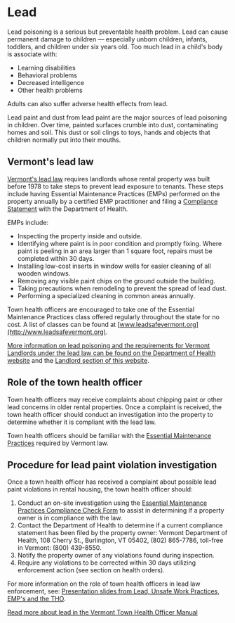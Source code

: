 Lead
====

Lead poisoning is a serious but preventable health problem. Lead can cause permanent damage to children — especially unborn children, infants, toddlers, and children under six years old. Too much lead in a child's body is associate with:

*   Learning disabilities
*   Behavioral problems
*   Decreased intelligence
*   Other health problems

Adults can also suffer adverse health effects from lead.

Lead paint and dust from lead paint are the major sources of lead poisoning in children. Over time, painted surfaces crumble into dust, contaminating homes and soil. This dust or soil clings to toys, hands and objects that children normally put into their mouths.

Vermont's lead law
------------------

[Vermont's lead law](http://www.leg.state.vt.us/statutes/sections.cfm?Title=18&Chapter=038) requires landlords whose rental property was built before 1978 to take steps to prevent lead exposure to tenants. These steps include having Essential Maintenance Practices (EMPs) performed on the property annually by a certified EMP practitioner and filing a [Compliance Statement](http://healthvermont.gov/enviro/lead/lead_property.aspx) with the Department of Health.

EMPs include:

*   Inspecting the property inside and outside.
*   Identifying where paint is in poor condition and promptly fixing. Where paint is peeling in an area larger than 1 square foot, repairs must be completed within 30 days.
*   Installing low-cost inserts in window wells for easier cleaning of all wooden windows.
*   Removing any visible paint chips on the ground outside the building.
*   Taking precautions when remodeling to prevent the spread of lead dust.
*   Performing a specialized cleaning in common areas annually.

Town health officers are encouraged to take one of the Essential Maintenance Practices class offered regularly throughout the state for no cost. A list of classes can be found at [www.leadsafevermont.org](http://www.leadsafevermont.org).

[More information on lead poisoning and the requirements for Vermont Landlords under the lead law can be found on the Department of Health website](http://healthvermont.gov/enviro/lead/lead_property.aspx) and the [Landlord section of this website](../../landlords/lead-paint.html).

Role of the town health officer
-------------------------------

Town health officers may receive complaints about chipping paint or other lead concerns in older rental properties. Once a complaint is received, the town health officer should conduct an investigation into the property to determine whether it is compliant with the lead law.

Town health officers should be familiar with the [Essential Maintenance Practices](http://www.leg.state.vt.us/statutes/fullsection.cfm?Title=18&Chapter=038&Section=01759) required by Vermont law.

Procedure for lead paint violation investigation
------------------------------------------------

Once a town health officer has received a complaint about possible lead paint violations in rental housing, the town health officer should:

1.  Conduct an on-site investigation using the [Essential Maintenance Practices Compliance Check Form](http://healthvermont.gov/local/tho/documents/tho_emp.pdf) to assist in determining if a property owner is in compliance with the law.
2.  Contact the Department of Health to determine if a current compliance statement has been filed by the property owner: Vermont Department of Health, 108 Cherry St., Burlington, VT 05402, (802) 865-7786, toll-free in Vermont: (800) 439-8550.
3.  Notify the property owner of any violations found during inspection.
4.  Require any violations to be corrected within 30 days utilizing enforcement action (see section on health orders).

For more information on the role of town health officers in lead law enforcement, see: [Presentation slides from Lead, Unsafe Work Practices, EMP's and the THO](http://healthvermont.gov/local/tho/documents/THOtraining_lead_120209.pdf).

[Read more about lead in the Vermont Town Health Officer Manual](http://healthvermont.gov/local/tho/documents/TownHealthOfficerManual.pdf)